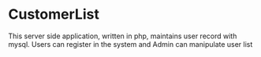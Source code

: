 # CustomerList
This server side application, written in php, maintains user record with mysql. Users can register in the system and Admin can manipulate user list
